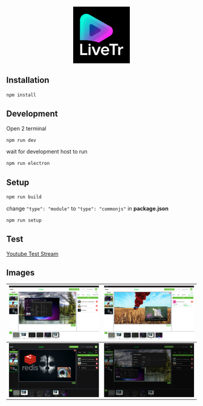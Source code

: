 <p align="center" width="100%">
  <img src="./public/icon.png" style="width: 150px" />
</p>

## Installation

```sh
npm install
```

## Development

Open 2 terminal

```sh
npm run dev
```

wait for development host to run

```sh
npm run electron
```

## Setup

```sh
npm run build
```

change `"type": "module"` to `"type": "commonjs"` in **package.json**

```sh
npm run setup
```

## Test
[Youtube Test Stream](https://www.youtube.com/live/6Y_qa8jRc9Y)

## Images
| ![Image-1](./doc/LiveTr-1.png) | ![Image-2](./doc/LiveTr-2.png) |
|-------------------------|-------------------------|
| ![Image-3](./doc/LiveTr-3.png) | ![Image-4](./doc/LiveTr-4.png) |
